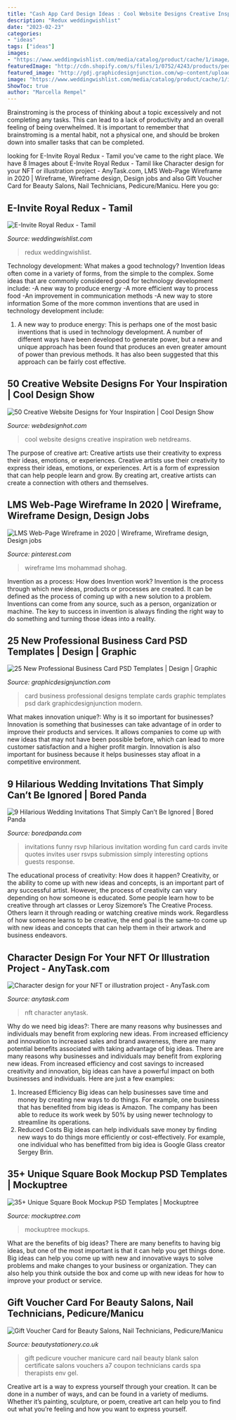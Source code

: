 ```yaml
---
title: "Cash App Card Design Ideas : Cool Website Designs Creative Inspiration Web Netdreams"
description: "Redux weddingwishlist"
date: "2023-02-23"
categories:
- "ideas"
tags: ["ideas"]
images:
- "https://www.weddingwishlist.com/media/catalog/product/cache/1/image/9df78eab33525d08d6e5fb8d27136e95/r/o/royal-redux-tamil-0-1573215291.png"
featuredImage: "http://cdn.shopify.com/s/files/1/0752/4243/products/pedicure_manicure_blank_gift_voucher_back_front_1024x1024.jpg?v=1471712272"
featured_image: "http://gdj.graphicdesignjunction.com/wp-content/uploads/2016/04/business_card_design_14.jpg"
image: "https://www.weddingwishlist.com/media/catalog/product/cache/1/image/9df78eab33525d08d6e5fb8d27136e95/r/o/royal-redux-tamil-0-1573215291.png"
ShowToc: true
author: "Marcella Rempel"
---
```



Brainstroming is the process of thinking about a topic excessively and not completing any tasks. This can lead to a lack of productivity and an overall feeling of being overwhelmed. It is important to remember that brainstroming is a mental habit, not a physical one, and should be broken down into smaller tasks that can be completed.

	

		
looking for E-Invite Royal Redux - Tamil you've came to the right place. We have 8 Images about E-Invite Royal Redux - Tamil like Character design for your NFT or illustration project - AnyTask.com, LMS Web-Page Wireframe in 2020 | Wireframe, Wireframe design, Design jobs and also Gift Voucher Card for Beauty Salons, Nail Technicians, Pedicure/Manicu. Here you go:
		
    
## E-Invite Royal Redux - Tamil

<img loading=lazy src="https://www.weddingwishlist.com/media/catalog/product/cache/1/image/9df78eab33525d08d6e5fb8d27136e95/r/o/royal-redux-tamil-0-1573215291.png" onerror="this.onerror=null;this.src='https://tse2.mm.bing.net/th?id=OIP.dyY7BeszdyTa_HPnaOuKlwHaKh&amp;pid=15.1';" alt="E-Invite Royal Redux - Tamil">

_Source: weddingwishlist.com_

>redux weddingwishlist. 

	

Technology development: What makes a good technology?
Invention Ideas often come in a variety of forms, from the simple to the complex. Some ideas that are commonly considered good for technology development include: 
-A new way to produce energy 
-A more efficient way to process food 
-An improvement in communication methods 
-A new way to store information 
Some of the more common inventions that are used in technology development include:


1) A new way to produce energy: This is perhaps one of the most basic inventions that is used in technology development. A number of different ways have been developed to generate power, but a new and unique approach has been found that produces an even greater amount of power than previous methods. It has also been suggested that this approach can be fairly cost effective.

    
## 50 Creative Website Designs For Your Inspiration | Cool Design Show

<img loading=lazy src="http://www.webdesignhot.com/wp-content/uploads/2011/01/CreativeWebsiteDesignsforYourInspirationnetdreams.jpg" onerror="this.onerror=null;this.src='https://tse3.mm.bing.net/th?id=OIP.RGi7R3kRW_wfIk1-M0uSeAHaEp&amp;pid=15.1';" alt="50 Creative Website Designs for Your Inspiration | Cool Design Show">

_Source: webdesignhot.com_

>cool website designs creative inspiration web netdreams. 

	

The purpose of creative art: Creative artists use their creativity to express their ideas, emotions, or experiences.
Creative artists use their creativity to express their ideas, emotions, or experiences. Art is a form of expression that can help people learn and grow. By creating art, creative artists can create a connection with others and themselves.

    
## LMS Web-Page Wireframe In 2020 | Wireframe, Wireframe Design, Design Jobs

<img loading=lazy src="https://i.pinimg.com/736x/9a/47/ee/9a47eede5f51ee10ad831a2949c96000.jpg" onerror="this.onerror=null;this.src='https://tse3.mm.bing.net/th?id=OIP.eeoCU9w1x2c9PrLCBbOn8AHaFj&amp;pid=15.1';" alt="LMS Web-Page Wireframe in 2020 | Wireframe, Wireframe design, Design jobs">

_Source: pinterest.com_

>wireframe lms mohammad shohag. 

	

Invention as a process: How does Invention work?
Invention is the process through which new ideas, products or processes are created. It can be defined as the process of coming up with a new solution to a problem. Inventions can come from any source, such as a person, organization or machine. The key to success in invention is always finding the right way to do something and turning those ideas into a reality.

    
## 25 New Professional Business Card PSD Templates | Design | Graphic

<img loading=lazy src="http://gdj.graphicdesignjunction.com/wp-content/uploads/2016/04/business_card_design_14.jpg" onerror="this.onerror=null;this.src='https://tse4.mm.bing.net/th?id=OIP.R1w44uf0m0k7HPqFYWiNhwHaK5&amp;pid=15.1';" alt="25 New Professional Business Card PSD Templates | Design | Graphic">

_Source: graphicdesignjunction.com_

>card business professional designs template cards graphic templates psd dark graphicdesignjunction modern. 

	

What makes innovation unique?: Why is it so important for businesses?
Innovation is something that businesses can take advantage of in order to improve their products and services. It allows companies to come up with new ideas that may not have been possible before, which can lead to more customer satisfaction and a higher profit margin. Innovation is also important for business because it helps businesses stay afloat in a competitive environment.

    
## 9 Hilarious Wedding Invitations That Simply Can’t Be Ignored | Bored Panda

<img loading=lazy src="http://static.boredpanda.com/blog/wp-content/uploads/2014/03/funny-wedding-invitations-rsvp-coverimage.jpg" onerror="this.onerror=null;this.src='https://tse1.mm.bing.net/th?id=OIP.WwjvdQP2efWX3tQO2R46UwHaFi&amp;pid=15.1';" alt="9 Hilarious Wedding Invitations That Simply Can’t Be Ignored | Bored Panda">

_Source: boredpanda.com_

>invitations funny rsvp hilarious invitation wording fun card cards invite quotes invites user rsvps submission simply interesting options guests response. 

	

The educational process of creativity: How does it happen?
Creativity, or the ability to come up with new ideas and concepts, is an important part of any successful artist. However, the process of creativity can vary depending on how someone is educated. Some people learn how to be creative through art classes or Leroy Sizemore’s The Creative Process. Others learn it through reading or watching creative minds work. Regardless of how someone learns to be creative, the end goal is the same-to come up with new ideas and concepts that can help them in their artwork and business endeavors.

    
## Character Design For Your NFT Or Illustration Project - AnyTask.com

<img loading=lazy src="https://images.anytask.com/resources/user/dc2e99469d797da6/task/1622814327979_5.jpg" onerror="this.onerror=null;this.src='https://tse2.mm.bing.net/th?id=OIP.vvAaueNNphM1-okLoVEPuQHaFL&amp;pid=15.1';" alt="Character design for your NFT or illustration project - AnyTask.com">

_Source: anytask.com_

>nft character anytask. 

	

Why do we need big ideas?: There are many reasons why businesses and individuals may benefit from exploring new ideas. From increased efficiency and innovation to increased sales and brand awareness, there are many potential benefits associated with taking advantage of big ideas.
There are many reasons why businesses and individuals may benefit from exploring new ideas. From increased efficiency and cost savings to increased creativity and innovation, big ideas can have a powerful impact on both businesses and individuals. Here are just a few examples:
1. Increased Efficiency
Big ideas can help businesses save time and money by creating new ways to do things. For example, one business that has benefited from big ideas is Amazon. The company has been able to reduce its work week by 50% by using newer technology to streamline its operations.
2. Reduced Costs
Big ideas can help individuals save money by finding new ways to do things more efficiently or cost-effectively. For example, one individual who has benefitted from big idea is Google Glass creator Sergey Brin.

    
## 35+ Unique Square Book Mockup PSD Templates | Mockuptree

<img loading=lazy src="https://mockuptree.com/wp-content/uploads/2019/08/Square-Book-MockUp-9-768x512.jpg" onerror="this.onerror=null;this.src='https://tse4.mm.bing.net/th?id=OIP.5P0ZFE3dYNRyiKNaV-yz9QHaE8&amp;pid=15.1';" alt="35+ Unique Square Book Mockup PSD Templates | Mockuptree">

_Source: mockuptree.com_

>mockuptree mockups. 

	

What are the benefits of big ideas?
There are many benefits to having big ideas, but one of the most important is that it can help you get things done. Big ideas can help you come up with new and innovative ways to solve problems and make changes to your business or organization. They can also help you think outside the box and come up with new ideas for how to improve your product or service.

    
## Gift Voucher Card For Beauty Salons, Nail Technicians, Pedicure/Manicu

<img loading=lazy src="http://cdn.shopify.com/s/files/1/0752/4243/products/pedicure_manicure_blank_gift_voucher_back_front_1024x1024.jpg?v=1471712272" onerror="this.onerror=null;this.src='https://tse1.mm.bing.net/th?id=OIP.k3T5ETyRUD5jbKzRa-PGgAHaFj&amp;pid=15.1';" alt="Gift Voucher Card for Beauty Salons, Nail Technicians, Pedicure/Manicu">

_Source: beautystationery.co.uk_

>gift pedicure voucher manicure card nail beauty blank salon certificate salons vouchers a7 coupon technicians cards spa therapists env gel. 

	

Creative art is a way to express yourself through your creation. It can be done in a number of ways, and can be found in a variety of mediums. Whether it’s painting, sculpture, or poem, creative art can help you to find out what you’re feeling and how you want to express yourself.

